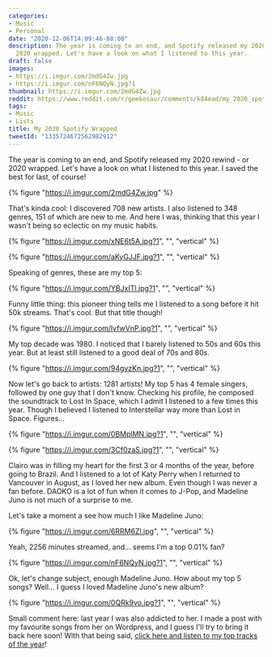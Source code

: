 ```yaml
---
categories:
- Music
- Personal
date: "2020-12-06T14:09:46-08:00"
description: The year is coming to an end, and Spotify released my 2020 rewind - or
  2020 wrapped. Let's have a look on what I listened to this year.
draft: false
images:
- https://i.imgur.com/2mdG4Zw.jpg
- https://i.imgur.com/nF6NQyN.jpg?1
thumbnail: https://i.imgur.com/2mdG4Zw.jpg
reddit: https://www.reddit.com/r/geekosaur/comments/k84ead/my_2020_spotify_wrapped/
tags:
- Music
- Lists
title: My 2020 Spotify Wrapped
tweetId: "1335724672562982912"
---
```


The year is coming to an end, and Spotify released my 2020 rewind - or 2020 wrapped. Let's have a look on what I listened to this year. I saved the best for last, of course!

{% figure "https://i.imgur.com/2mdG4Zw.jpg" %}

<!--more-->

That's kinda cool: I discovered 708 new artists. I also listened to 348 genres, 151 of which are new to me. And here I was, thinking that this year I wasn't being so eclectic on my music habits.

{% figure "https://i.imgur.com/xNE6t5A.jpg?1", "", "vertical" %}

{% figure "https://i.imgur.com/aKyGJJF.jpg?1", "", "vertical" %}

Speaking of genres, these are my top 5:

{% figure "https://i.imgur.com/YBJxITl.jpg?1", "", "vertical" %}

Funny little thing: this pioneer thing tells me I listened to a song before it hit 50k streams. That's cool. But that title though!

{% figure "https://i.imgur.com/lvfwVnP.jpg?1", "", "vertical" %}

My top decade was 1980. I noticed that I barely listened to 50s and 60s this year. But at least still listened to a good deal of 70s and 80s.

{% figure "https://i.imgur.com/94gvzKn.jpg?1", "", "vertical" %}

Now let's go back to artists: 1281 artists! My top 5 has 4 female singers, followed by one guy that I don't know. Checking his profile, he composed the soundtrack to Lost In Space, which I admit I listened to a few times this year. Though I believed I listened to Interstellar way more than Lost in Space. Figures...

{% figure "https://i.imgur.com/0BMplMN.jpg?1", "", "vertical" %}

{% figure "https://i.imgur.com/3Cf0zaS.jpg?1", "", "vertical" %}

Clairo was in filling my heart for the first 3 or 4 months of the year, before going to Brazil. And I listened to a lot of Katy Perry when I returned to Vancouver in August, as I loved her new album. Even though I was never a fan before. DAOKO is a lot of fun when it comes to J-Pop, and Madeline Juno is not much of a surprise to me.

Let's take a moment a see how much I like Madeline Juno:

{% figure "https://i.imgur.com/6RRM6Zl.jpg", "", "vertical" %}

Yeah, 2256 minutes streamed, and... seems I'm a top 0.01% fan?

{% figure "https://i.imgur.com/nF6NQyN.jpg?1", "", "vertical" %}

Ok, let's change subject, enough Madeline Juno. How about my top 5 songs? Well... I guess I loved Madeline Juno's new album?

{% figure "https://i.imgur.com/0QRk9vo.jpg?1", "", "vertical" %}

Small comment here: last year I was also addicted to her. I made a post with my favourite songs from her on Wordpress, and I guess I'll try to bring it back here soon! With that being said, [click here and listen to my top tracks of the year](https://open.spotify.com/playlist/37i9dQZF1ELWM5ckttZ9C)!

